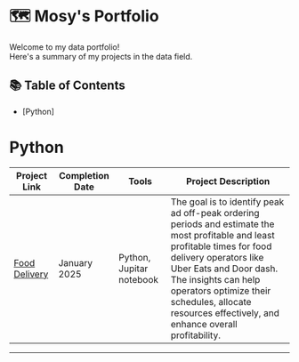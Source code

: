 # 🗺 Mosy's Portfolio

Welcome to my data portfolio!   
Here's a summary of my projects in the data field. 

## 📚 Table of Contents
- [Python]

# Python

 | Project Link | Completion Date | Tools | Project Description |
 |---|---|---|---|
 | [Food Delivery]([#food-delivery-optimization](https://github.com/DevMosy/Food-Delivery-Optimization?tab=readme-ov-file#food-delivery-optimization)) | January 2025 | Python, Jupitar notebook | The goal is to identify peak ad off-peak ordering periods and estimate the most profitable and least profitable times for food delivery operators like Uber Eats and Door dash. The insights can help operators optimize their schedules, allocate resources effectively, and enhance overall profitability.
 
***

